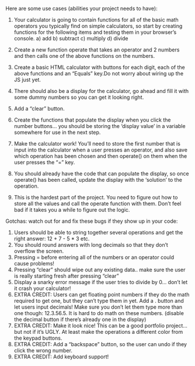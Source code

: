 Here are some use cases (abilities your project needs to have):

1. Your calculator is going to contain functions for all of the basic 
math operators you typically find on simple calculators, so start by 
creating functions for the following items and testing them in your 
browser’s console.
  a) add
  b) subtract
  c) multiply
  d) divide

2. Create a new function operate that takes an operator and 2 numbers 
and then calls one of the above functions on the numbers.

3. Create a basic HTML calculator with buttons for each digit, each 
of the above functions and an “Equals” key.Do not worry about wiring 
up the JS just yet.

4. There should also be a display for the calculator, go ahead and 
fill it with some dummy numbers so you can get it looking right.

5. Add a “clear” button.

6. Create the functions that populate the display when you click
the number buttons… you should be storing the ‘display value’ in
a variable somewhere for use in the next step.

7. Make the calculator work! You’ll need to store the first number 
that is input into the calculator when a user presses an operator, 
and also save which operation has been chosen and then operate() 
on them when the user presses the “=” key.

8. You should already have the code that can populate the display, 
so once operate() has been called, update the display with the 
‘solution’ to the operation.

9. This is the hardest part of the project. You need to figure out 
how to store all the values and call the operate function with them. 
Don’t feel bad if it takes you a while to figure out the logic.

Gotchas: watch out for and fix these bugs if they show up in your code:
1. Users should be able to string together several operations and get 
the right answer: 12 + 7 - 5 * 3 etc.
2. You should round answers with long decimals so that they don’t 
overflow the screen.
3. Pressing = before entering all of the numbers or an operator could 
cause problems!
4. Pressing “clear” should wipe out any existing data.. make sure the 
user is really starting fresh after pressing “clear”
5. Display a snarky error message if the user tries to divide by 0… 
don’t let it crash your calculator!
6. EXTRA CREDIT: Users can get floating point numbers if they do 
the math required to get one, but they can’t type them in yet. Add 
a . button and let users input decimals! Make sure you don’t let 
them type more than one though: 12.3.56.5. It is hard to do math on 
these numbers. (disable the decimal button if there’s already one in 
the display)
7. EXTRA CREDIT: Make it look nice! This can be a good portfolio 
project… but not if it’s UGLY. At least make the operations a 
different color from the keypad buttons.
8. EXTRA CREDIT: Add a “backspace” button, so the user can undo 
if they click the wrong number.
9. EXTRA CREDIT: Add keyboard support!